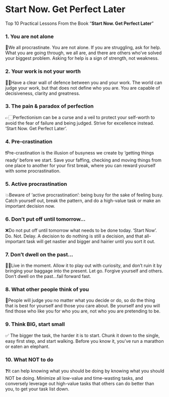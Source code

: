 # Start Now. Get Perfect Later

Top 10  Practical Lessons From the Book “**Start Now. Get Perfect Later**”

### 1. You are not alone
💯We all procrastinate. You are not alone. If you are struggling, ask for help.
What you are going through, we all are, and there are others who’ve solved your biggest problem. Asking for help is a sign of strength, not weakness.

### 2. Your work is not your worth
💪🏻Have a clear wall of defence between you and your work.
The world can judge your work, but that does not define who you are. You are capable of decisiveness, clarity and greatness.

### 3. The pain & paradox of perfection
👉🏻Perfectionism can be a curse and a veil to protect your self-worth to avoid the fear of failure and being judged.
Strive for excellence instead. ‘Start Now. Get Perfect Later’.

### 4. Pre-crastination
❗Pre-crastination is the illusion of busyness we create by ‘getting things ready’ before we start.
Save your faffing, checking and moving things from one place to another for your first break, where you can reward yourself with some procrastination.

### 5. Active procrastination
💥Beware of ‘active procrastination’: being busy for the sake of feeling busy.
Catch yourself out, break the pattern, and do a high-value task or make an important decision now.

### 6. Don’t put off until tomorrow…
❌Do not put off until tomorrow what needs to be done today. ‘Start Now’.
Do. Not. Delay. A decision to do nothing is still a decision, and that all-important task will get nastier and bigger and hairier until you sort it out.

### 7. Don’t dwell on the past…
🙅🏻Live in the moment.
Allow it to play out with curiosity, and don’t ruin it by bringing your baggage into the present.
Let go. Forgive yourself and others.
Don’t dwell on the past…fail forward fast.

### 8. What other people think of you
📍People will judge you no matter what you decide or do, so do the thing that is best for yourself and those you care about.
Be yourself and you will find those who like you for who you are, not who you are pretending to be.

### 9. Think BIG, start small
✅ The bigger the task, the harder it is to start. Chunk it down to the single, easy first step, and start walking. Before you know it, you’ve run a marathon or eaten an elephant.

### 10. What NOT to do
❓It can help knowing what you should be doing by knowing what you should NOT be doing.
Minimize all low-value and time-wasting tasks, and conversely leverage out high-value tasks that others can do better than you, to get your task list down.